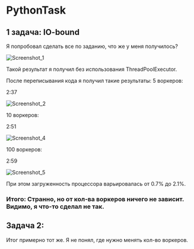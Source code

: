 # PythonTask

## 1 задача: IO-bound
Я попробовал сделать все по заданию, что же у меня получилось?

![Screenshot_1](https://user-images.githubusercontent.com/74401943/144027972-8129ca04-0b4d-48ab-82e6-b4f4d9ccabc3.png)

Такой результат я получил без использования ThreadPoolExecutor.

После переписывания кода я получил такие результаты:
5 воркеров: 

2:37 

![Screenshot_2](https://user-images.githubusercontent.com/74401943/144028222-1d4ec0dd-2809-4a25-98f1-f0f7df12023d.png)


10 воркеров: 

2:51 

![Screenshot_4](https://user-images.githubusercontent.com/74401943/144028311-c7c0fb4e-94d8-478f-9fda-619b5a3de0cb.png)


100 воркеров:

2:59

![Screenshot_5](https://user-images.githubusercontent.com/74401943/144028464-045f0dd2-49b0-40ad-a793-b01c87d2ef61.png)


При этом загруженность процессора варьировалась от 0.7% до 2.1%. 

### Итого: Странно, но от кол-ва воркеров ничего не зависит. Видимо, я что-то сделал не так. 

## Задача 2: 

Итог примерно тот же. Я не понял, где нужно менять кол-во воркеров. 

